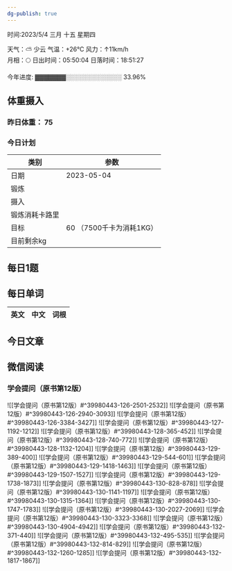```yaml
---
dg-publish: true
---
```



时间:2023/5/4 三月 十五 星期四

天气：⛅️  少云 气温：+26°C 风力：↑11km/h  
月相：🌕 日出时间：05:50:04 日落时间：18:51:27

今年进度: ▓▓▓▓▓▓▓░░░░░░░░░░░░░ 33.96%

## 体重摄入

### 昨日体重： 75
### 今日计划
| 类别           | 参数                    |
| -------------- | ----------------------- |
| 日期           | 2023-05-04               |
| 锻炼           |               |
| 摄入           |  |
| 锻炼消耗卡路里 | |
| 目标           | 60      （7500千卡为消耗1KG）                |
| 目前剩余kg               |                          |



## 每日1题


## 每日单词

| 英文       | 中文       |词根|
| ---------- | ---------- | ---|


## 今日文章




## 微信阅读

<!-- start of weread -->

### 学会提问（原书第12版）
![[学会提问（原书第12版）#^39980443-126-2501-2532]]
![[学会提问（原书第12版）#^39980443-126-2940-3093]]
![[学会提问（原书第12版）#^39980443-126-3384-3427]]
![[学会提问（原书第12版）#^39980443-127-1192-1212]]
![[学会提问（原书第12版）#^39980443-128-365-452]]
![[学会提问（原书第12版）#^39980443-128-740-772]]
![[学会提问（原书第12版）#^39980443-128-1132-1204]]
![[学会提问（原书第12版）#^39980443-129-389-400]]
![[学会提问（原书第12版）#^39980443-129-544-601]]
![[学会提问（原书第12版）#^39980443-129-1418-1463]]
![[学会提问（原书第12版）#^39980443-129-1507-1527]]
![[学会提问（原书第12版）#^39980443-129-1738-1873]]
![[学会提问（原书第12版）#^39980443-130-828-878]]
![[学会提问（原书第12版）#^39980443-130-1141-1197]]
![[学会提问（原书第12版）#^39980443-130-1315-1364]]
![[学会提问（原书第12版）#^39980443-130-1747-1783]]
![[学会提问（原书第12版）#^39980443-130-2027-2069]]
![[学会提问（原书第12版）#^39980443-130-3323-3368]]
![[学会提问（原书第12版）#^39980443-130-4904-4942]]
![[学会提问（原书第12版）#^39980443-132-371-440]]
![[学会提问（原书第12版）#^39980443-132-495-535]]
![[学会提问（原书第12版）#^39980443-132-814-829]]
![[学会提问（原书第12版）#^39980443-132-1260-1285]]
![[学会提问（原书第12版）#^39980443-132-1817-1867]]

<!-- end of weread -->
